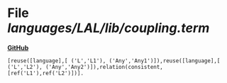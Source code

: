 # File _languages/LAL/lib/coupling.term_
**[GitHub](https://github.com/softlang/yas/blob/master/languages/LAL/lib/coupling.term)**
```
[reuse([language],[ ('L','L1'), ('Any','Any1')]),reuse([language],[ ('L','L2'), ('Any','Any2')]),relation(consistent,[ref('L1'),ref('L2')])].
```
